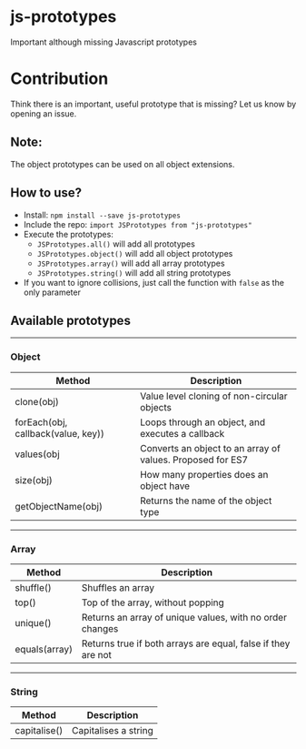 # js-prototypes
Important although missing Javascript prototypes

# Contribution
Think there is an important, useful prototype that is missing? Let us know by opening an issue.

## Note:
The object prototypes can be used on all object extensions.

## How to use?
- Install: `npm install --save js-prototypes`
- Include the repo: `import JSPrototypes from "js-prototypes"`
- Execute the prototypes:
    - `JSPrototypes.all()` will add all prototypes
    - `JSPrototypes.object()` will add all object prototypes
    - `JSPrototypes.array()` will add all array prototypes
    - `JSPrototypes.string()` will add all string prototypes
- If you want to ignore collisions, just call the function with `false` as the only parameter

## Available prototypes

---

### Object
Method|Description
------|-----------
clone(obj)|Value level cloning of non-circular objects
forEach(obj, callback(value, key))|Loops through an object, and executes a callback
values(obj|Converts an object to an array of values. Proposed for ES7
size(obj)|How many properties does an object have
getObjectName(obj)|Returns the name of the object type

---

### Array
Method|Description
------|-----------
shuffle()|Shuffles an array
top()|Top of the array, without popping
unique()|Returns an array of unique values, with no order changes
equals(array)|Returns true if both arrays are equal, false if they are not

---

### String
Method|Description
------|-----------
capitalise()|Capitalises a string